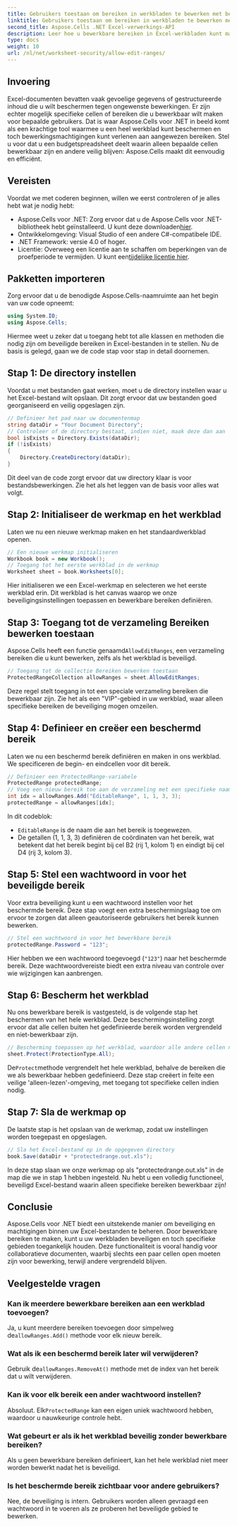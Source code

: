 ```yaml
---
title: Gebruikers toestaan om bereiken in werkbladen te bewerken met behulp van Aspose.Cells
linktitle: Gebruikers toestaan om bereiken in werkbladen te bewerken met behulp van Aspose.Cells
second_title: Aspose.Cells .NET Excel-verwerkings-API
description: Leer hoe u bewerkbare bereiken in Excel-werkbladen kunt maken met Aspose.Cells voor .NET. Zo kunt u specifieke cellen bewerken en de rest beveiligen met werkbladbeveiliging.
type: docs
weight: 10
url: /nl/net/worksheet-security/allow-edit-ranges/
---
```

## Invoering
Excel-documenten bevatten vaak gevoelige gegevens of gestructureerde inhoud die u wilt beschermen tegen ongewenste bewerkingen. Er zijn echter mogelijk specifieke cellen of bereiken die u bewerkbaar wilt maken voor bepaalde gebruikers. Dat is waar Aspose.Cells voor .NET in beeld komt als een krachtige tool waarmee u een heel werkblad kunt beschermen en toch bewerkingsmachtigingen kunt verlenen aan aangewezen bereiken. Stel u voor dat u een budgetspreadsheet deelt waarin alleen bepaalde cellen bewerkbaar zijn en andere veilig blijven: Aspose.Cells maakt dit eenvoudig en efficiënt.
## Vereisten
Voordat we met coderen beginnen, willen we eerst controleren of je alles hebt wat je nodig hebt:
-  Aspose.Cells voor .NET: Zorg ervoor dat u de Aspose.Cells voor .NET-bibliotheek hebt geïnstalleerd. U kunt deze downloaden[hier](https://releases.aspose.com/cells/net/).
- Ontwikkelomgeving: Visual Studio of een andere C#-compatibele IDE.
- .NET Framework: versie 4.0 of hoger.
- Licentie: Overweeg een licentie aan te schaffen om beperkingen van de proefperiode te vermijden. U kunt een[tijdelijke licentie hier](https://purchase.aspose.com/temporary-license/).
## Pakketten importeren
Zorg ervoor dat u de benodigde Aspose.Cells-naamruimte aan het begin van uw code opneemt:
```csharp
using System.IO;
using Aspose.Cells;
```
Hiermee weet u zeker dat u toegang hebt tot alle klassen en methoden die nodig zijn om beveiligde bereiken in Excel-bestanden in te stellen.
Nu de basis is gelegd, gaan we de code stap voor stap in detail doornemen.
## Stap 1: De directory instellen
Voordat u met bestanden gaat werken, moet u de directory instellen waar u het Excel-bestand wilt opslaan. Dit zorgt ervoor dat uw bestanden goed georganiseerd en veilig opgeslagen zijn.
```csharp
// Definieer het pad naar uw documentenmap
string dataDir = "Your Document Directory";
// Controleer of de directory bestaat, indien niet, maak deze dan aan
bool isExists = Directory.Exists(dataDir);
if (!isExists)
{
    Directory.CreateDirectory(dataDir);
}
```
Dit deel van de code zorgt ervoor dat uw directory klaar is voor bestandsbewerkingen. Zie het als het leggen van de basis voor alles wat volgt.
## Stap 2: Initialiseer de werkmap en het werkblad
Laten we nu een nieuwe werkmap maken en het standaardwerkblad openen.
```csharp
// Een nieuwe werkmap initialiseren
Workbook book = new Workbook();
// Toegang tot het eerste werkblad in de werkmap
Worksheet sheet = book.Worksheets[0];
```
Hier initialiseren we een Excel-werkmap en selecteren we het eerste werkblad erin. Dit werkblad is het canvas waarop we onze beveiligingsinstellingen toepassen en bewerkbare bereiken definiëren.
## Stap 3: Toegang tot de verzameling Bereiken bewerken toestaan
 Aspose.Cells heeft een functie genaamd`AllowEditRanges`, een verzameling bereiken die u kunt bewerken, zelfs als het werkblad is beveiligd.
```csharp
// Toegang tot de collectie Bereiken bewerken toestaan
ProtectedRangeCollection allowRanges = sheet.AllowEditRanges;
```
Deze regel stelt toegang in tot een speciale verzameling bereiken die bewerkbaar zijn. Zie het als een "VIP"-gebied in uw werkblad, waar alleen specifieke bereiken de beveiliging mogen omzeilen.
## Stap 4: Definieer en creëer een beschermd bereik
Laten we nu een beschermd bereik definiëren en maken in ons werkblad. We specificeren de begin- en eindcellen voor dit bereik.
```csharp
// Definieer een ProtectedRange-variabele
ProtectedRange protectedRange;
// Voeg een nieuw bereik toe aan de verzameling met een specifieke naam en celposities
int idx = allowRanges.Add("EditableRange", 1, 1, 3, 3);
protectedRange = allowRanges[idx];
```
In dit codeblok:
- `EditableRange` is de naam die aan het bereik is toegewezen.
- De getallen (1, 1, 3, 3) definiëren de coördinaten van het bereik, wat betekent dat het bereik begint bij cel B2 (rij 1, kolom 1) en eindigt bij cel D4 (rij 3, kolom 3).
## Stap 5: Stel een wachtwoord in voor het beveiligde bereik
Voor extra beveiliging kunt u een wachtwoord instellen voor het beschermde bereik. Deze stap voegt een extra beschermingslaag toe om ervoor te zorgen dat alleen geautoriseerde gebruikers het bereik kunnen bewerken.
```csharp
// Stel een wachtwoord in voor het bewerkbare bereik
protectedRange.Password = "123";
```
Hier hebben we een wachtwoord toegevoegd (`"123"`) naar het beschermde bereik. Deze wachtwoordvereiste biedt een extra niveau van controle over wie wijzigingen kan aanbrengen.
## Stap 6: Bescherm het werkblad
Nu ons bewerkbare bereik is vastgesteld, is de volgende stap het beschermen van het hele werkblad. Deze beschermingsinstelling zorgt ervoor dat alle cellen buiten het gedefinieerde bereik worden vergrendeld en niet-bewerkbaar zijn.
```csharp
// Bescherming toepassen op het werkblad, waardoor alle andere cellen niet meer bewerkbaar zijn
sheet.Protect(ProtectionType.All);
```
 De`Protect`methode vergrendelt het hele werkblad, behalve de bereiken die we als bewerkbaar hebben gedefinieerd. Deze stap creëert in feite een veilige 'alleen-lezen'-omgeving, met toegang tot specifieke cellen indien nodig.
## Stap 7: Sla de werkmap op
De laatste stap is het opslaan van de werkmap, zodat uw instellingen worden toegepast en opgeslagen.
```csharp
// Sla het Excel-bestand op in de opgegeven directory
book.Save(dataDir + "protectedrange.out.xls");
```
In deze stap slaan we onze werkmap op als "protectedrange.out.xls" in de map die we in stap 1 hebben ingesteld. Nu hebt u een volledig functioneel, beveiligd Excel-bestand waarin alleen specifieke bereiken bewerkbaar zijn!
## Conclusie
Aspose.Cells voor .NET biedt een uitstekende manier om beveiliging en machtigingen binnen uw Excel-bestanden te beheren. Door bewerkbare bereiken te maken, kunt u uw werkbladen beveiligen en toch specifieke gebieden toegankelijk houden. Deze functionaliteit is vooral handig voor collaboratieve documenten, waarbij slechts een paar cellen open moeten zijn voor bewerking, terwijl andere vergrendeld blijven.
## Veelgestelde vragen
### Kan ik meerdere bewerkbare bereiken aan een werkblad toevoegen?
Ja, u kunt meerdere bereiken toevoegen door simpelweg de`allowRanges.Add()` methode voor elk nieuw bereik.
### Wat als ik een beschermd bereik later wil verwijderen?
 Gebruik de`allowRanges.RemoveAt()` methode met de index van het bereik dat u wilt verwijderen.
### Kan ik voor elk bereik een ander wachtwoord instellen?
 Absoluut. Elk`ProtectedRange` kan een eigen uniek wachtwoord hebben, waardoor u nauwkeurige controle hebt.
### Wat gebeurt er als ik het werkblad beveilig zonder bewerkbare bereiken?
Als u geen bewerkbare bereiken definieert, kan het hele werkblad niet meer worden bewerkt nadat het is beveiligd.
### Is het beschermde bereik zichtbaar voor andere gebruikers?
Nee, de beveiliging is intern. Gebruikers worden alleen gevraagd een wachtwoord in te voeren als ze proberen het beveiligde gebied te bewerken.